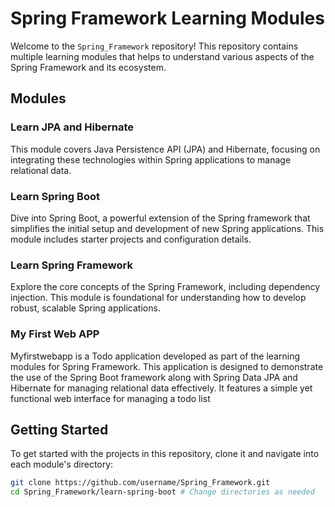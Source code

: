 # Spring Framework Learning Modules

Welcome to the `Spring_Framework` repository! This repository contains multiple learning modules that helps to understand various aspects of the Spring Framework and its ecosystem. 

## Modules

### Learn JPA and Hibernate
This module covers Java Persistence API (JPA) and Hibernate, focusing on integrating these technologies within Spring applications to manage relational data.

### Learn Spring Boot
Dive into Spring Boot, a powerful extension of the Spring framework that simplifies the initial setup and development of new Spring applications. This module includes starter projects and configuration details.

### Learn Spring Framework
Explore the core concepts of the Spring Framework, including dependency injection. This module is foundational for understanding how to develop robust, scalable Spring applications.

### My First Web APP 
Myfirstwebapp is a Todo application developed as part of the learning modules for Spring Framework. This application is designed to demonstrate the use of the Spring Boot framework along with Spring Data JPA and Hibernate for managing relational data effectively. It features a simple yet functional web interface for managing a todo list

## Getting Started

To get started with the projects in this repository, clone it and navigate into each module's directory:

```bash
git clone https://github.com/username/Spring_Framework.git
cd Spring_Framework/learn-spring-boot # Change directories as needed
